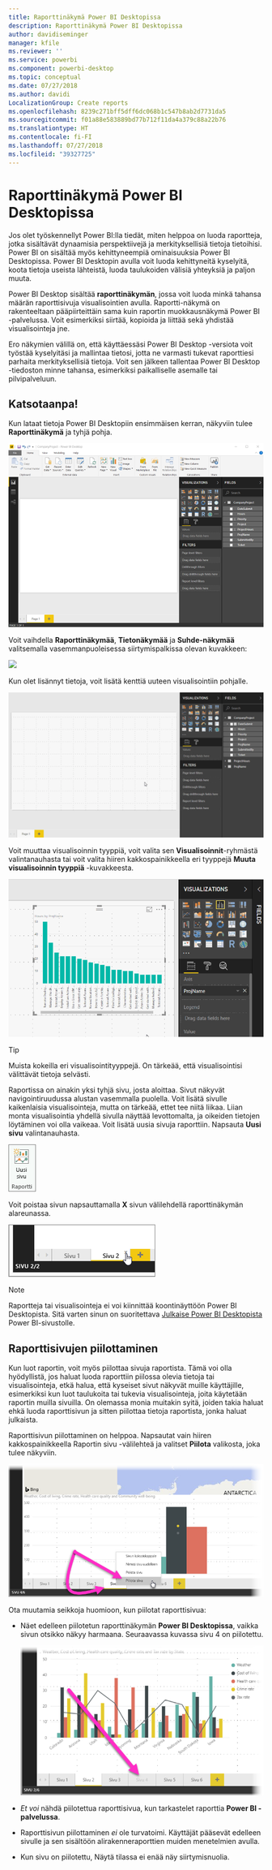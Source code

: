 ```yaml
---
title: Raporttinäkymä Power BI Desktopissa
description: Raporttinäkymä Power BI Desktopissa
author: davidiseminger
manager: kfile
ms.reviewer: ''
ms.service: powerbi
ms.component: powerbi-desktop
ms.topic: conceptual
ms.date: 07/27/2018
ms.author: davidi
LocalizationGroup: Create reports
ms.openlocfilehash: 8239c271bff5dff6dc068b1c547b8ab2d7731da5
ms.sourcegitcommit: f01a88e583889bd77b712f11da4a379c88a22b76
ms.translationtype: HT
ms.contentlocale: fi-FI
ms.lasthandoff: 07/27/2018
ms.locfileid: "39327725"
---
```

# <a name="report-view-in-power-bi-desktop"></a>Raporttinäkymä Power BI Desktopissa
Jos olet työskennellyt Power BI:lla tiedät, miten helppoa on luoda raportteja, jotka sisältävät dynaamisia perspektiivejä ja merkityksellisiä tietoja tietoihisi. Power BI on sisältää myös kehittyneempiä ominaisuuksia Power BI Desktopissa. Power BI Desktopin avulla voit luoda kehittyneitä kyselyitä, koota tietoja useista lähteistä, luoda taulukoiden välisiä yhteyksiä ja paljon muuta.

Power BI Desktop sisältää **raporttinäkymän**, jossa voit luoda minkä tahansa määrän raporttisivuja visualisointien avulla. Raportti-näkymä on rakenteeltaan pääpiirteittäin sama kuin raportin muokkausnäkymä Power BI -palvelussa. Voit esimerkiksi siirtää, kopioida ja liittää sekä yhdistää visualisointeja jne.

Ero näkymien välillä on, että käyttäessäsi Power BI Desktop -versiota voit työstää kyselyitäsi ja mallintaa tietosi, jotta ne varmasti tukevat raporttiesi parhaita merkityksellisiä tietoja. Voit sen jälkeen tallentaa Power BI Desktop -tiedoston minne tahansa, esimerkiksi paikalliselle asemalle tai pilvipalveluun.

## <a name="lets-take-a-look"></a>Katsotaanpa!
Kun lataat tietoja Power BI Desktopiin ensimmäisen kerran, näkyviin tulee **Raporttinäkymä** ja tyhjä pohja.

![](media/desktop-report-view/pbi_reportviewinpbidesigner_reportview.png)

Voit vaihdella **Raporttinäkymää**, **Tietonäkymää** ja **Suhde-näkymää** valitsemalla vasemmanpuoleisessa siirtymispalkissa olevan kuvakkeen:

![](media/desktop-report-view/pbi_reportviewinpbidesigner_changeview.png)

Kun olet lisännyt tietoja, voit lisätä kenttiä uuteen visualisointiin pohjalle.

![](media/desktop-report-view/pbid_reportview_addvis.gif)

Voit muuttaa visualisoinnin tyyppiä, voit valita sen **Visualisoinnit**-ryhmästä valintanauhasta tai voit valita hiiren kakkospainikkeella eri tyyppejä **Muuta visualisoinnin tyyppiä** -kuvakkeesta.

![](media/desktop-report-view/pbid_reportview_changevis.gif)

> [!TIP]
> Muista kokeilla eri visualisointityyppejä. On tärkeää, että visualisointisi välittävät tietoja selvästi.
> 
> 

Raportissa on ainakin yksi tyhjä sivu, josta aloittaa. Sivut näkyvät navigointiruudussa alustan vasemmalla puolella. Voit lisätä sivulle kaikenlaisia visualisointeja, mutta on tärkeää, ettet tee niitä liikaa. Liian monta visualisointia yhdellä sivulla näyttää levottomalta, ja oikeiden tietojen löytäminen voi olla vaikeaa. Voit lisätä uusia sivuja raporttiin. Napsauta **Uusi sivu** valintanauhasta.

![](media/desktop-report-view/pbidesignerreportviewnewpage.png)

Voit poistaa sivun napsauttamalla **X** sivun välilehdellä raporttinäkymän alareunassa.

![](media/desktop-report-view/pbi_reportviewinpbidesigner_deletepage.png)

> [!NOTE]
> Raportteja tai visualisointeja ei voi kiinnittää koontinäyttöön Power BI Desktopista. Sitä varten sinun on suoritettava [Julkaise Power BI Desktopista](desktop-upload-desktop-files.md) Power BI-sivustolle.

## <a name="hide-report-pages"></a>Raporttisivujen piilottaminen

Kun luot raportin, voit myös piilottaa sivuja raportista. Tämä voi olla hyödyllistä, jos haluat luoda raporttiin piilossa olevia tietoja tai visualisointeja, etkä halua, että kyseiset sivut näkyvät muille käyttäjille, esimerkiksi kun luot taulukoita tai tukevia visualisointeja, joita käytetään raportin muilla sivuilla. On olemassa monia muitakin syitä, joiden takia haluat ehkä luoda raporttisivun ja sitten piilottaa tietoja raportista, jonka haluat julkaista. 

Raporttisivun piilottaminen on helppoa. Napsautat vain hiiren kakkospainikkeella Raportin sivu -välilehteä ja valitset **Piilota** valikosta, joka tulee näkyviin.

![](media/desktop-report-view/report-view_05.png)

Ota muutamia seikkoja huomioon, kun piilotat raporttisivua:

* Näet edelleen piilotetun raporttinäkymän **Power BI Desktopissa**, vaikka sivun otsikko näkyy harmaana. Seuraavassa kuvassa sivu 4 on piilotettu.

    ![](media/desktop-report-view/report-view_06.png)

* *Et voi* nähdä piilotettua raporttisivua, kun tarkastelet raporttia **Power BI -palvelussa**.

* Raporttisivun piilottaminen *ei* ole turvatoimi. Käyttäjät pääsevät edelleen sivulle ja sen sisältöön alirakenneraporttien muiden menetelmien avulla.

* Kun sivu on piilotettu, Näytä tilassa ei enää näy siirtymisnuolia.

